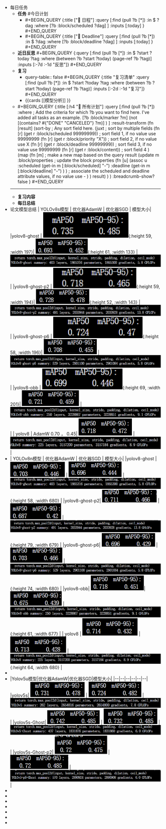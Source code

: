 - 每日任务
	- **任务** #今日计划
		- #+BEGIN_QUERY
		  {:title ["🎯 日程"]
		  :query [:find (pull ?b [*])
		    :in $ ?dag
		    :where
		     [?b :block/scheduled ?dag]
		   ]
		   :inputs [:today]
		  }
		  #+END_QUERY
		- #+BEGIN_QUERY
		  {:title ["🎯 Deadline"]
		  :query [:find (pull ?b [*])
		    :in $ ?dag
		    :where
		     [?b :block/deadline ?dag]
		   ]
		   :inputs [:today]
		  }
		  #+END_QUERY
	- **近日反思**
	  #+BEGIN_QUERY
	  {:query [:find (pull ?b [*])
	           :in $ ?start ?today ?tag
	           :where
	           (between ?b ?start ?today)
	           (page-ref ?b ?tag)]
	   :inputs [:-7d :-1d "反思"]}
	  #+END_QUERY
	- **复习**
		- query-table:: false
		  #+BEGIN_QUERY
		  {:title "复习清单"
		   :query [:find (pull ?b [*])
		           :in $ ?start ?today ?tag
		           :where
		           (between ?b ?start ?today)
		           (page-ref ?b ?tag)]
		   :inputs [:-2d :-1d "复习"]}
		  #+END_QUERY
		- {{cards [[模型分析]] }}
	- #+BEGIN_QUERY
	  {:title [:h4 "🎯 所有计划"]
	   :query [:find (pull ?b [*])
	    :where
	     ; Add the criteria for which ?b you want to find here. I've added all tasks as an example.
	     [?b :block/marker ?m]
	     (not [(contains? #{"DONE" "CANCELED"} ?m)] )
	   ]
	   :result-transform (fn [result] 
	     (sort-by ; Any sort field here.
	       (juxt ; sort by multiple fields
	         (fn [r] (get r :block/scheduled 99999999)) ; sort field 1, if no value use 99999999
	         (fn [r] (get r :block/priority "X")) ; sort field 2, if no value use X
	         (fn [r] (get r :block/deadline 99999999)) ; sort field 3, if no value use 99999999
	         (fn [r] (get r :block/content)) ; sort field 4
	       )
	       (map (fn [m] ; make a new map based on the query result
	         (update m :block/properties ; update the block properties
	           (fn [u] (assoc u :scheduled (get-in m [:block/scheduled] "-") :deadline (get-in m [:block/deadline] "-") ) ) ; associate the scheduled and deadline attribute values, if no value use -
	         )
	       ) result)
	     )
	   )
	   :breadcrumb-show? false
	  }
	  #+END_QUERY
	- --------------------------------------------------------------------------------------------------------------------------------------------------------------------------------
	- **复习内容**
	- **每日总结**
- 论文模型总结
  | YOLOv8s模型 | 优化器AdamW | 优化器SGD | 模型大小|
  |yolov8-ghost | ![image.png](../assets/image_1708752152517_0.png){:height 59, :width 197}| ![image.png](../assets/image_1708756171495_0.png){:height 61, :width 133} | ![image.png](../assets/image_1708756287828_0.png)| 
  |yolov8-ghost-p2 |   ![image.png](../assets/image_1708752182616_0.png){:height 59, :width 194}| ![image.png](../assets/image_1708758165956_0.png){:height 52, :width 143} | ![image.png](../assets/image_1708756299196_0.png) | 
  |yolov8-ghost-p6 |     ![image.png](../assets/image_1708752204909_0.png){:height 58, :width 196}| ![image.png](../assets/image_1708760310859_0.png) | ![image.png](../assets/image_1708758225132_0.png)| 
  |yolov8-obb |    ![image.png](../assets/image_1708752235494_0.png){:height 69, :width 201}| ![image.png](../assets/image_1708762285939_0.png) | ![image.png](../assets/image_1708760381718_0.png) |
  | yolov8 | AdamW  0.70 ， 0.45| ![image.png](../assets/image_1708764256805_0.png) | ![image.png](../assets/image_1708762345536_0.png) |
- | YOLOv8n模型 | 优化器AdamW | 优化器SGD | 模型大小|
  |yolov8-ghost | ![image.png](../assets/image_1708771642792_0.png) | ![image.png](../assets/image_1708772697269_0.png) | ![image.png](../assets/image_1708771673520_0.png){:height 58, :width 680} |
  |yolov8-ghost-p2| ![image.png](../assets/image_1708773584684_0.png) | ![image.png](../assets/image_1708775464615_0.png) | ![image.png](../assets/image_1708772780959_0.png){:height 79, :width 679} |
  |yolov8-ghost-p6| ![image.png](../assets/image_1708776362571_0.png)  | ![image.png](../assets/image_1708777113333_0.png)  | ![image.png](../assets/image_1708776399765_0.png){:height 74, :width 680} |
  |yolov8-obb| ![image.png](../assets/image_1708778273799_0.png)| ![image.png](../assets/image_1708779324001_0.png) | ![image.png](../assets/image_1708778288561_0.png){:height 61, :width 677} |
  | yolov8 | ![image.png](../assets/image_1708782439646_0.png) | ![image.png](../assets/image_1708789881415_0.png) | ![image.png](../assets/image_1708779399631_0.png){:height 64, :width 680} |
-
- |Yolov5u模型|优化器AdamW|优化器SGD|模型大小|
  |--|--|--|--|--|--|
  |yolov5s| ![image.png](../assets/image_1708766167020_0.png) | ![image.png](../assets/image_1708766955131_0.png) | ![image.png](../assets/image_1708764633024_0.png) |
  |yolov5s-Ghost| ![image.png](../assets/image_1708768700710_0.png) | ![image.png](../assets/image_1708767825569_0.png) | ![image.png](../assets/image_1708767861128_0.png) |
  |yolov5s-Ghost-p2| ![image.png](../assets/image_1708769713527_0.png) | ![image.png](../assets/image_1708770677587_0.png) | ![image.png](../assets/image_1708768878270_0.png) |
-
-
-
-
-
-
-